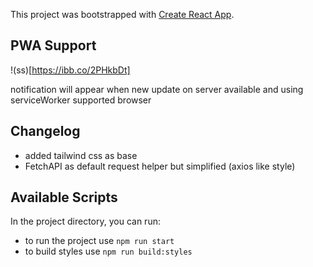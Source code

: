 This project was bootstrapped with [Create React App](https://github.com/facebook/create-react-app).

## PWA Support
!(ss)[https://ibb.co/2PHkbDt] 

notification will appear when new update on server available and using serviceWorker supported browser

## Changelog
- added tailwind css as base
- FetchAPI as default request helper but simplified (axios like style)

## Available Scripts

In the project directory, you can run:

- to run the project use `npm run start`
- to build styles use `npm run build:styles`

